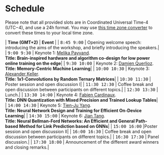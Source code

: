 
# Schedule

Please note that all provided slots are in Coordinated Universal Time-4 (UTC−4), and use a 24h format. You may use [this time zone converter](https://www.thetimezoneconverter.com) to convert these times to your local time zone.



| **Time (GMT+2)**                                          | **Event**                   |
| <span style="font-family: monospace;">8:45 9:00</span> | Opening welcome speech: introducing the aims of the workshop, and briefly introducing the speakers.|
| <span style="font-family: monospace;">9:00 9:30</span> | Keynote 1: [Melika Payvand](/speakers#melika-payvand). <br /> **Title: Brain-inspired hardware and algorithm co-design for low power online training on the edge**|
| <span style="font-family: monospace;">9:30 10:00</span> | Keynote 2: [Damien Querlioz](/speakers#damien-querlioz). <br /> **Title: Memory-Centric Machine Learning**|
| <span style="font-family: monospace;">10:00 10:30</span> | Keynote 3: [Alexander Keller](/speakers#alexander-keller). <br /> **Title: 1x1-Convolutions by Random Ternary Matrices**|
| <span style="font-family: monospace;">10:30 11:30</span> | Poster session and open discussion I|
| <span style="font-family: monospace;">11:30 12:30</span> | Coffee break and open discussion between participants on different topics.|
| <span style="font-family: monospace;">12:30 13:30</span> | Lunch.|
| <span style="font-family: monospace;">13:30 14:00</span> | Keynote 4: [Fabien Cardinaux](/speakers#fabien-cardinaux). <br /> **Title: DNN Quantization with Mixed Precision and Trained Lookup Tables**|
| <span style="font-family: monospace;">14:00 14:30</span> | Keynote 5: [Tien-Ju Yang](/speakers#tien-ju-yang). <br /> **Title: Neural Network Design and Training for Efficient On-Device Learning**|
| <span style="font-family: monospace;">14:30 15:00</span> | Keynote 6: [Jian Tang](/speakers#jian-tang). <br /> **Title: Neural Bellman-Ford Networks: An Efficient and General Path-based Method for Link Prediction based on GNNs**|
| <span style="font-family: monospace;">15:00 16:00</span> |Poster session and open discussion II|
| <span style="font-family: monospace;">16:00 16:30</span> | Coffee break and open discussion between participants on different topics.|
| <span style="font-family: monospace;">16:30 17:30</span> | Panel discussion.|
| <span style="font-family: monospace;">17:30 18:00</span> | Announcement  of  the  different  award  winners and closing remarks.|
